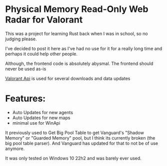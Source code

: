 # Physical Memory Read-Only Web Radar for Valorant

This was a project for learning Rust back when I was in school, so no judging please.

I've decided to post it here as I've had no use for it for a really long time and perhaps it could help other people.

Although, the frontend code is absolutely abysmal. The frontend should never be used as-is

[Valorant Api](https://valorant-api.com/) is used for several downloads and data updates
# Features: 
- Auto Updates for new agents 
- Auto Updates for new maps
- minimal use for WinApi



It previously used to Get Big Pool Table to get Vanguard's "Shadow Memory" or "Guarded Memory" pool,
but I think its currently broken (the big pool table parser).
And Vanguard has updated for that to not be of use anymore.

It was only tested on Windows 10 22h2 and was barely ever used.
